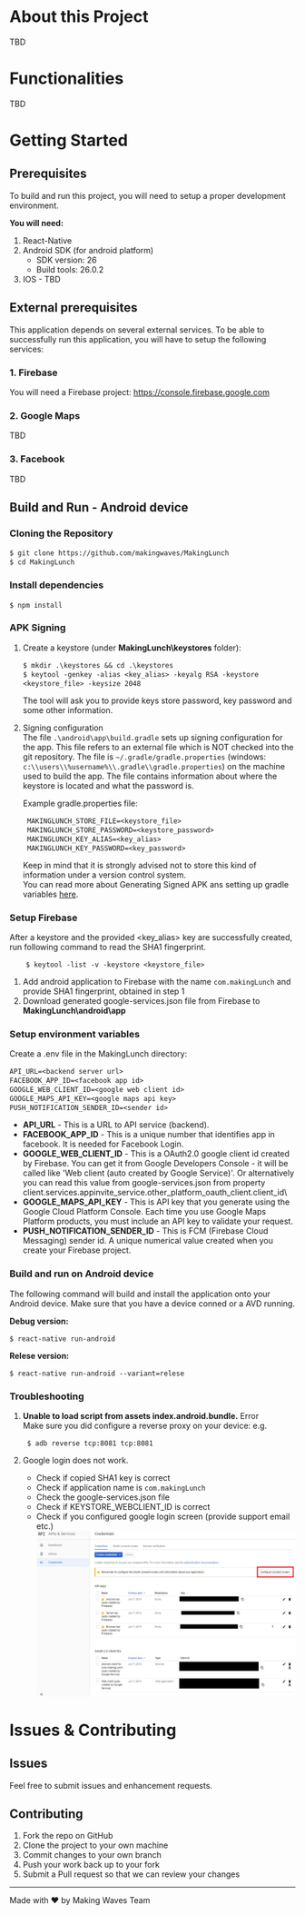 # About this Project
TBD

# Functionalities
TBD

# Getting Started
## Prerequisites
To build and run this project, you will need to setup a proper development environment. 

**You will need:**
1. React-Native
2. Android SDK (for android platform)
    - SDK version: 26
    - Build tools: 26.0.2
3. IOS - TBD

## External prerequisites
This application depends on several external services. To be able to successfully run this application, you will have to setup the following services:
### 1. Firebase 
You will need a Firebase project: https://console.firebase.google.com
### 2. Google Maps
TBD
### 3. Facebook
TBD

## Build and Run - Android device
### Cloning the Repository
    $ git clone https://github.com/makingwaves/MakingLunch 
    $ cd MakingLunch

### Install dependencies
    $ npm install
### APK Signing 
1. Create a keystore (under **MakingLunch\keystores** folder):

       $ mkdir .\keystores && cd .\keystores
       $ keytool -genkey -alias <key_alias> -keyalg RSA -keystore <keystore_file> -keysize 2048   
    The tool will ask you to provide keys store password, key password and some other information.

2. Signing configuration \
    The file `.\android\app\build.gradle` sets up signing configuration for the app. This file refers to an external file which is NOT checked into the git repository. The file is `~/.gradle/gradle.properties` (windows: `c:\\users\\%username%\\.gradle\\gradle.properties`) on the machine used to build the app. The file contains information about where the keystore is located and what the password is. 
    
    Example gradle.properties file:
    
        MAKINGLUNCH_STORE_FILE=<keystore_file>
        MAKINGLUNCH_STORE_PASSWORD=<keystore_password>
        MAKINGLUNCH_KEY_ALIAS=<key_alias>
        MAKINGLUNCH_KEY_PASSWORD=<key_password>
    
     Keep in mind that it is strongly advised not to store this kind of information under a version control system. \
     You can read more about Generating Signed APK ans setting up gradle variables [here](https://facebook.github.io/react-native/docs/0.59/signed-apk-android).


### Setup Firebase
 After a keystore and the provided <key_alias> key are successfully created, run following command to read the SHA1 fingerprint.

        $ keytool -list -v -keystore <keystore_file>
    
1. Add android application to Firebase with the name ```com.makingLunch``` and provide SHA1 fingerprint, obtained in step 1
2. Download generated google-services.json file from Firebase to **MakingLunch\android\app**

### Setup environment variables
Create a .env file in the MakingLunch directory: 

    API_URL=<backend server url>
    FACEBOOK_APP_ID=<facebook app id>
    GOOGLE_WEB_CLIENT_ID=<google web client id>
    GOOGLE_MAPS_API_KEY=<google maps api key>
    PUSH_NOTIFICATION_SENDER_ID=<sender id> 

- **API_URL** - This is a URL to API service (backend). 
- **FACEBOOK_APP_ID** - This is a unique number that identifies app in facebook. It is needed for Facebook Login.
- **GOOGLE_WEB_CLIENT_ID** - This is a OAuth2.0 google client id created by Firebase. You can get it from Google Developers Console - it will be called like 'Web client (auto created by Google Service)'. Or alternatively you can read this value from google-services.json from property client.services.appinvite_service.other_platform_oauth_client.client_id\
- **GOOGLE_MAPS_API_KEY** - This is API key that you generate using the Google Cloud Platform Console. Each time you use Google Maps Platform products, you must include an API key to validate your request.
- **PUSH_NOTIFICATION_SENDER_ID** - This is FCM (Firebase Cloud Messaging) sender id. A unique numerical value created when you create your Firebase project.

### Build and run on Android device
The following command will build and install the application onto your Android device. Make sure that you have a device conned or a AVD running.

**Debug version:**

    $ react-native run-android

**Relese version:**

    $ react-native run-android --variant=relese

### Troubleshooting
1. **Unable to load script from assets index.android.bundle.** Error \
Make sure you did configure a reverse proxy on your device: e.g.

        $ adb reverse tcp:8081 tcp:8081

2. Google login does not work.
    
    - Check if copied SHA1 key is correct
    - Check if application name is ```com.makingLunch```
    - Check the google-services.json file
    - Check if KEYSTORE_WEBCLIENT_ID is correct
    - Check if you configured google login screen (provide support email etc.)
![Google console screen](https://raw.githubusercontent.com/makingwaves/MakingLunch/deployment_prod/doc/google_console.png)

# Issues & Contributing

## Issues
Feel free to submit issues and enhancement requests.

## Contributing

1. Fork the repo on GitHub
2. Clone the project to your own machine
3. Commit changes to your own branch
4. Push your work back up to your fork
5. Submit a Pull request so that we can review your changes
---

Made with ♥ by Making Waves Team 